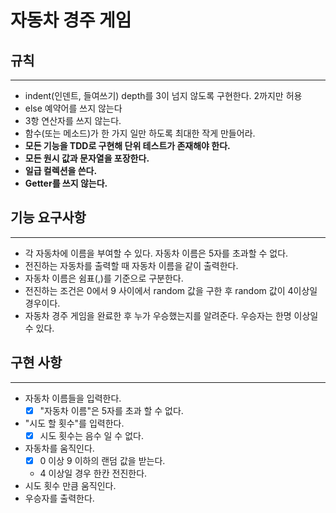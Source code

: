 # 자동차 경주 게임

## 규칙

---
- indent(인덴트, 들여쓰기) depth를 3이 넘지 않도록 구현한다. 2까지만 허용
- else 예약어를 쓰지 않는다
- 3항 연산자를 쓰지 않는다.
- 함수(또는 메소드)가 한 가지 일만 하도록 최대한 작게 만들어라.
- **모든 기능을 TDD로 구현해 단위 테스트가 존재해야 한다.**
- **모든 원시 값과 문자열을 포장한다.**
- **일급 컬렉션을 쓴다.**
- **Getter를 쓰지 않는다.**

## 기능 요구사항

---
- 각 자동차에 이름을 부여할 수 있다. 자동차 이름은 5자를 초과할 수 없다.
- 전진하는 자동차를 출력할 때 자동차 이름을 같이 출력한다.
- 자동차 이름은 쉼표(,)를 기준으로 구분한다.
- 전진하는 조건은 0에서 9 사이에서 random 값을 구한 후 random 값이 4이상일 경우이다.
- 자동차 경주 게임을 완료한 후 누가 우승했는지를 알려준다. 우승자는 한명 이상일 수 있다.


## 구현 사항

---
- 자동차 이름들을 입력한다.
    - [x] "자동차 이름"은 5자를 초과 할 수 없다.
- "시도 할 횟수"를 입력한다.
    - [x] 시도 횟수는 음수 일 수 없다.
- 자동차를 움직인다.
    - [x] 0 이상 9 이하의 랜덤 값을 받는다. 
    - 4 이상일 경우 한칸 전진한다.
- 시도 횟수 만큼 움직인다. 
- 우승자를 출력한다.
